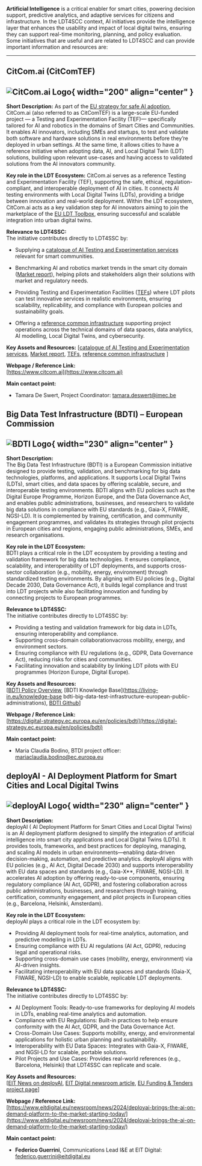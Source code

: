 **Artificial Intelligence** is a critical enabler for smart cities, powering decision support, predictive analytics, and adaptive services for citizens and infrastructure. In the LDT4SCC context, AI initiatives provide the intelligence layer that enhances the usability and impact of local digital twins, ensuring they can support real-time monitoring, planning, and policy evaluation.
Some initiatives that are useful and are related to LDT4SCC and can provide important information and resources are:

---

## CitCom.ai (CitComTEF)

![CitCom.ai Logo](../assets/citcom_logo.PNG){ width="200" align="center" }
--- 
  
**Short Description:** As part of the [EU strategy for safe AI adoption](https://digital-strategy.ec.europa.eu/en/policies/testing-and-experimentation-facilities), CitCom.ai (also referred to as CitComTEF) is a large-scale EU-funded project — a Testing and Experimentation Facility (TEF)— specifically tailored for AI and robotics in the domains of Smart Cities and Communities. It enables AI innovators, including SMEs and startups, to test and validate both software and hardware solutions in real environments before they’re deployed in urban settings.   At the same time, it allows cities to have a reference initiative when adopting data, AI, and Local Digital Twin (LDT) solutions, building upon relevant use-cases and having access to validated solutions from the AI innovators community.  
  
**Key role in the LDT Ecosystem:** CitCom.ai serves as a reference Testing and Experimentation Facility (TEF), supporting the safe, ethical, regulation-compliant, and interoperable deployment of AI in cities. It connects AI testing environments with Local Digital Twins (LDTs), providing a bridge between innovation and real-world deployment.   Within the LDT ecosystem, CitCom.ai acts as a key validation step for AI innovators aiming to join the marketplace of the [EU LDT Toolbox](https://living-in.eu/toolbox), ensuring successful and scalable integration into urban digital twins.  

**Relevance to LDT4SSC:**  
The initiative contributes directly to LDT4SSC by:  

- Supplying a [catalogue of AI Testing and Experimentation services](https://citcomtef.eu/services) relevant for smart communities.  

- Benchmarking AI and robotics market trends in the smart city domain ([Market report](https://citcomtef.eu/assets/uploads/Resources/D5.1-CitCom.ai-European-AI-Market-Report.pdf)), helping pilots and stakeholders align their solutions with market and regulatory needs.  

- Providing Testing and Experimentation Facilities ([TEFs](https://citcomai-hub.github.io/tef/)) where LDT pilots can test innovative services in realistic environments, ensuring scalability, replicability, and compliance with European policies and sustainability goals.  

- Offering a [reference common infrastructure](https://citcomai-hub.github.io/) supporting project operations across the technical domains of data spaces, data analytics, AI modelling, Local Digital Twins, and cybersecurity.  

**Key Assets and Resources:** 
[[catalogue of AI Testing and Experimentation services](https://citcomtef.eu/services), [Market report](https://citcomtef.eu/assets/uploads/Resources/D5.1-CitCom.ai-European-AI-Market-Report.pdf), [TEFs](https://citcomai-hub.github.io/tef/), [reference common infrastructure](https://citcomai-hub.github.io/) ]

**Webpage / Reference Link:**  
[https://www.citcom.ai](https://www.citcom.ai) 

**Main contact point:**  
- Tamara De Swert, Project Coordinator: tamara.deswert@imec.be




## Big Data Test Infrastructure (BDTI) – European Commission  

![BDTI Logo](../assets/bdti_logo.png){ width="230" align="center" }  
---  

**Short Description:**  
The Big Data Test Infrastructure (BDTI) is a European Commission initiative designed to provide testing, validation, and benchmarking for big data technologies, platforms, and applications. It supports Local Digital Twins (LDTs), smart cities, and data spaces by offering scalable, secure, and interoperable testing environments. BDTI aligns with EU policies such as the Digital Europe Programme, Horizon Europe, and the Data Governance Act, and enables public administrations, businesses, and researchers to validate big data solutions in compliance with EU standards (e.g., Gaia-X, FIWARE, NGSI-LD). It is complemented by training, certification, and community engagement programmes, and validates its strategies through pilot projects in European cities and regions, engaging public administrations, SMEs, and research organisations.  

**Key role in the LDT Ecosystem:**  
BDTI plays a critical role in the LDT ecosystem by providing a testing and validation framework for big data technologies. It ensures compliance, scalability, and interoperability of LDT deployments, and supports cross-sector collaboration (e.g., mobility, energy, environment) through standardized testing environments. By aligning with EU policies (e.g., Digital Decade 2030, Data Governance Act), it builds legal compliance and trust into LDT projects while also facilitating innovation and funding by connecting projects to European programmes.  

**Relevance to LDT4SSC:**  
The initiative contributes directly to LDT4SSC by:  

- Providing a testing and validation framework for big data in LDTs, ensuring interoperability and compliance.  
- Supporting cross-domain collaborationvacross mobility, energy, and environment sectors.  
- Ensuring compliance with EU regulations (e.g., GDPR, Data Governance Act), reducing risks for cities and communities.  
- Facilitating innovation and scalability by linking LDT pilots with EU programmes (Horizon Europe, Digital Europe).  

**Key Assets and Resources:**  
[[BDTI Policy Overview](https://digital-strategy.ec.europa.eu/en/policies/bdti), [BDTI Knowledge Base](https://living-in.eu/knowledge-base bdti-big-data-test-infrastructure-european-public-administrations), [BDTI Github](https://code.europa.eu/bdti)]  

**Webpage / Reference Link:**  
[https://digital-strategy.ec.europa.eu/en/policies/bdti](https://digital-strategy.ec.europa.eu/en/policies/bdti)  

**Main contact point:**  
- Maria Claudia Bodino, BTDI project officer: mariaclaudia.bodino@ec.europa.eu


## deployAI - AI Deployment Platform for Smart Cities and Local Digital Twins

![deployAI Logo](../assets/deployai_logo.png){ width="230" align="center" }  
---

**Short Description:**  
deployAI ( AI Deployment Platform for Smart Cities and Local Digital Twins) is an AI deployment platform designed to simplify the integration of artificial intelligence into smart city applications and Local Digital Twins (LDTs). It provides tools, frameworks, and best practices for deploying, managing, and scaling AI models in urban environments—enabling data-driven decision-making, automation, and predictive analytics. deployAI aligns with EU policies (e.g., AI Act, Digital Decade 2030) and supports interoperability with EU data spaces and standards (e.g., Gaia-X**, FIWARE, NGSI-LD). It accelerates AI adoption by offering ready-to-use components, ensuring regulatory compliance (AI Act, GDPR), and fostering collaboration across public administrations, businesses, and researchers through training, certification, community engagement, and pilot projects in European cities (e.g., Barcelona, Helsinki, Amsterdam).

**Key role in the LDT Ecosystem:**  
deployAI plays a critical role in the LDT ecosystem by:  
- Providing AI deployment tools for real-time analytics, automation, and predictive modelling in LDTs.  
- Ensuring compliance with EU AI regulations (AI Act, GDPR), reducing legal and operational risks.  
- Supporting cross-domain use cases (mobility, energy, environment) via AI-driven insights.  
- Facilitating interoperability with EU data spaces and standards (Gaia-X, FIWARE, NGSI-LD) to enable scalable, replicable LDT deployments.  

**Relevance to LDT4SSC:**  
The initiative contributes directly to LDT4SSC by:  
- AI Deployment Tools: Ready-to-use frameworks for deploying AI models in LDTs, enabling real-time analytics and automation.  
- Compliance with EU Regulations: Built-in practices to help ensure conformity with the AI Act, GDPR, and the Data Governance Act.  
- Cross-Domain Use Cases: Supports mobility, energy, and environmental applications for holistic urban planning and sustainability.  
- Interoperability with EU Data Spaces: Integrates with Gaia-X, FIWARE, and NGSI-LD for scalable, portable solutions.  
- Pilot Projects and Use Cases: Provides real-world references (e.g., Barcelona, Helsinki) that LDT4SSC can replicate and scale.  

**Key Assets and Resources:**  
[[EIT News on deployAI](https://www.eit.europa.eu/news-events/news/deployai-brings-ai-demand-platform-market), [EIT Digital newsroom article](https://www.eitdigital.eu/newsroom/news/2024/deployai-brings-the-ai-on-demand-platform-to-the-market-starting-today/), [EU Funding & Tenders project page](https://ec.europa.eu/info/funding-tenders/opportunities/portal/screen/opportunities/projects-details/43152860/101146490/DIGITAL?programmePeriod=2021-2027&programId=43152860&projectId=101146490&order=DESC&page=1&pageSize=10)]  

**Webpage / Reference Link:**  
[https://www.eitdigital.eu/newsroom/news/2024/deployai-brings-the-ai-on-demand-platform-to-the-market-starting-today/](https://www.eitdigital.eu/newsroom/news/2024/deployai-brings-the-ai-on-demand-platform-to-the-market-starting-today/)

**Main contact point:**  
- **Federico Guerrini**, Communications Lead I&E at EIT Digital: federico.guerrini@eitdigital.eu
